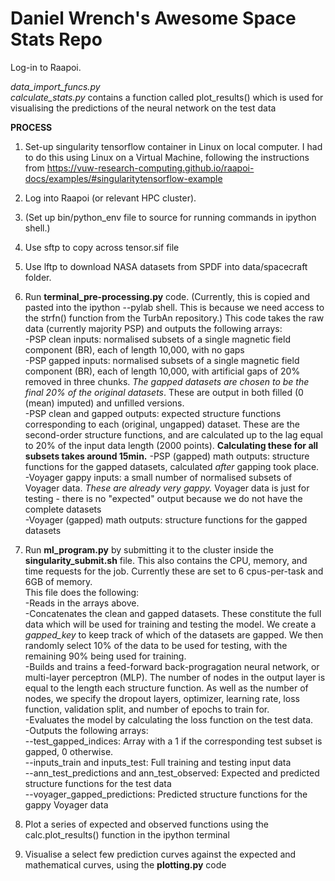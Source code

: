 # Daniel Wrench's Awesome Space Stats Repo

Log-in to Raapoi. 


*data_import_funcs.py*  
*calculate_stats.py* contains a function called plot_results() which is used for visualising the predictions of the neural network on the test data

**PROCESS**
1. Set-up singularity tensorflow container in Linux on local computer. I had to do this using Linux on a Virtual Machine, following the instructions from https://vuw-research-computing.github.io/raapoi-docs/examples/#singularitytensorflow-example  
2. Log into Raapoi (or relevant HPC cluster).
3. (Set up bin/python_env file to source for running commands in ipython shell.)
4. Use sftp to copy across tensor.sif file
5. Use lftp to download NASA datasets from SPDF into data/spacecraft folder.
6. Run **terminal_pre-processing.py** code. (Currently, this is copied and pasted into the ipython --pylab shell. This is because we need access to the strfn() function from the TurbAn repository.)
This code takes the raw data (currently majority PSP) and outputs the following arrays:  
-PSP clean inputs: normalised subsets of a single magnetic field component (BR), each of length 10,000, with no gaps  
-PSP gapped inputs: normalised subsets of a single magnetic field component (BR), each of length 10,000, with artificial gaps of 20% removed in three chunks. *The gapped datasets are chosen to be the final 20% of the original datasets*. These are output in both filled (0 (mean) imputed) and unfilled versions.  
-PSP clean and gapped outputs: expected structure functions corresponding to each (original, ungapped) dataset. These are the second-order structure functions, and are calculated up to the lag equal to 20% of the input data length (2000 points). **Calculating these for all subsets takes around 15min.**
-PSP (gapped) math outputs: structure functions for the gapped datasets, calculated *after* gapping took place.  
-Voyager gappy inputs: a small number of normalised subsets of Voyager data. *These are already very gappy.* Voyager data is just for testing - there is no "expected" output because we do not have the complete datasets  
-Voyager (gapped) math outputs: structure functions for the gapped datasets  

7. Run **ml_program.py** by submitting it to the cluster inside the **singularity_submit.sh** file. This also contains the CPU, memory, and time requests for the job. Currently these are set to 6 cpus-per-task and 6GB of memory.  
This file does the following:  
-Reads in the arrays above.  
-Concatenates the clean and gapped datasets. These constitute the full data which will be used for training and testing the model. We create a *gapped_key* to keep track of which of the datasets are gapped. We then randomly select 10% of the data to be used for testing, with the remaining 90% being used for training.  
-Builds and trains a feed-forward back-progragation neural network, or multi-layer perceptron (MLP). The number of nodes in the output layer is equal to the length each structure function. As well as the number of nodes, we specify the dropout layers, optimizer, learning rate, loss function, validation split, and number of epochs to train for.  
-Evaluates the model by calculating the loss function on the test data.  
-Outputs the following arrays:  
--test_gapped_indices: Array with a 1 if the corresponding test subset is gapped, 0 otherwise.  
--inputs_train and inputs_test: Full training and testing input data  
--ann_test_predictions and ann_test_observed: Expected and predicted structure functions for the test data  
--voyager_gapped_predictions: Predicted structure functions for the gappy Voyager data  
8. Plot a series of expected and observed functions using the calc.plot_results() function in the ipython terminal
9. Visualise a select few prediction curves against the expected and mathematical curves, using the **plotting.py** code
